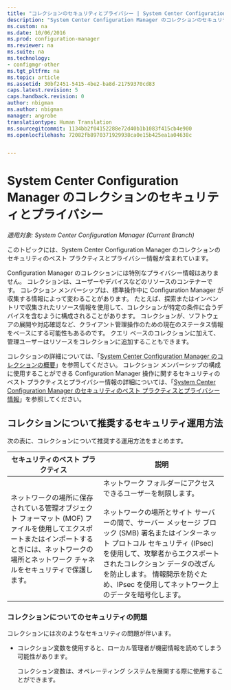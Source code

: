 ```yaml
---
title: "コレクションのセキュリティとプライバシー | System Center Configuration Manager"
description: "System Center Configuration Manager のコレクションのセキュリティとプライバシーのベスト プラクティスを確認します。"
ms.custom: na
ms.date: 10/06/2016
ms.prod: configuration-manager
ms.reviewer: na
ms.suite: na
ms.technology:
- configmgr-other
ms.tgt_pltfrm: na
ms.topic: article
ms.assetid: 30bf2451-5415-4be2-ba8d-21759370cd83
caps.latest.revision: 5
caps.handback.revision: 0
author: nbigman
ms.author: nbigman
manager: angrobe
translationtype: Human Translation
ms.sourcegitcommit: 1134bb2f04152288e72d40b1b1083f415cb4e900
ms.openlocfilehash: 72082fb8970371929938ca0e15b425ea1a04638c


---
```

# <a name="security-and-privacy-for-collections-in-system-center-configuration-manager"></a>System Center Configuration Manager のコレクションのセキュリティとプライバシー

*適用対象: System Center Configuration Manager (Current Branch)*

このトピックには、System Center Configuration Manager のコレクションのセキュリティのベスト プラクティスとプライバシー情報が含まれています。  

 Configuration Manager のコレクションには特別なプライバシー情報はありません。 コレクションは、ユーザーやデバイスなどのリソースのコンテナーです。 コレクション メンバーシップは、標準操作中に Configuration Manager が収集する情報によって変わることがあります。 たとえば、探索またはインベントリで収集されたリソース情報を使用して、コレクションが特定の条件に合うデバイスを含むように構成されることがあります。 コレクションが、ソフトウェアの展開や対応確認など、クライアント管理操作のための現在のステータス情報をベースにする可能性もあるのです。 クエリ ベースのコレクションに加えて、管理ユーザーはリソースをコレクションに追加することもできます。  

 コレクションの詳細については、「[System Center Configuration Manager のコレクションの概要](../../../../core/clients/manage/collections/introduction-to-collections.md)」を参照してください。 コレクション メンバーシップの構成に使用することができる Configuration Manager 操作に関するセキュリティのベスト プラクティスとプライバシー情報の詳細については、「[System Center Configuration Manager のセキュリティのベスト プラクティスとプライバシー情報](../../../../core/plan-design/security/security-best-practices-and-privacy-information.md)」を参照してください。  

## <a name="security-best-practices-for-collections"></a>コレクションについて推奨するセキュリティ運用方法  
 次の表に、コレクションについて推奨する運用方法をまとめます。  

|セキュリティのベスト プラクティス|説明|  
|----------------------------|----------------------|  
|ネットワークの場所に保存されている管理オブジェクト フォーマット (MOF) ファイルを使用してエクスポートまたはインポートするときには、ネットワークの場所とネットワーク チャネルをセキュリティで保護します。|ネットワーク フォルダーにアクセスできるユーザーを制限します。<br /><br /> ネットワークの場所とサイト サーバーの間で、サーバー メッセージ ブロック (SMB) 署名またはインターネット プロトコル セキュリティ (IPsec) を使用して、攻撃者からエクスポートされたコレクション データの改ざんを防止します。 情報開示を防ぐため、IPsec を使用してネットワーク上のデータを暗号化します。|  

### <a name="security-issues-for-collections"></a>コレクションについてのセキュリティの問題  
 コレクションには次のようなセキュリティの問題が伴います。  

-   コレクション変数を使用すると、ローカル管理者が機密情報を読めてしまう可能性があります。  

     コレクション変数は、オペレーティング システムを展開する際に使用することができます。  



<!--HONumber=Nov16_HO1-->


